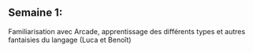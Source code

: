 ## Semaine 1:
Familiarisation avec Arcade, apprentissage des différents types et autres fantaisies du langage (Luca et Benoît)
